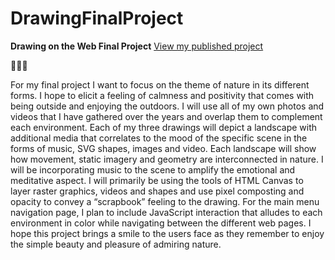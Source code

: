 # DrawingFinalProject

**Drawing on the Web Final Project**
[View my published project](http://i6.cims.nyu.edu/~id673/drawing/index.html)

:evergreen_tree::sun_with_face::sunflower:

For my final project I want to focus on the theme of nature in its different forms. I hope to elicit a feeling of calmness and positivity that comes with being outside and enjoying the outdoors. I will use all of my own photos and videos that I have gathered over the years and overlap them to complement each environment. Each of my three drawings will depict a landscape with additional media that correlates to the mood of the specific scene in the forms of music, SVG shapes, images and video. Each landscape will show how movement, static imagery and geometry are interconnected in nature. I will be incorporating music to the scene to amplify the emotional and meditative aspect. I will primarily be using the tools of HTML Canvas to layer raster graphics, videos and shapes and use pixel composting and opacity to convey a “scrapbook” feeling to the drawing. For the main menu navigation page, I plan to include JavaScript interaction that alludes to each environment in color while navigating between the different web pages. I hope this project brings a smile to the users face as they remember to enjoy the simple beauty and pleasure of admiring nature. 
